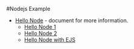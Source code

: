 #Nodejs Example
- [Hello Node](doc/hello_node.md) - document for more information.
	- [Hello Node 1](hello.js)
	- [Hello Node 2](hello2.js)
	- [Hello Node with EJS](helloejs)

